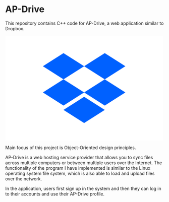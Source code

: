 # AP-Drive

This repository contains C++ code for AP-Drive, a web application similar to Dropbox. 

<img src="img/drop_box.svg" alt="drop bpx" width="500" align="center"/>

Main focus of this project is Object-Oriented design principles.

AP-Drive is a web hosting service provider that allows you to sync files across multiple computers or between multiple users over the Internet. The functionality of the program I have implemented is similar to the Linux operating system file system, which is also able to load and upload files over the network.

In the application, users first sign up in the system and then they can log in to their accounts and use their AP-Drive profile.

